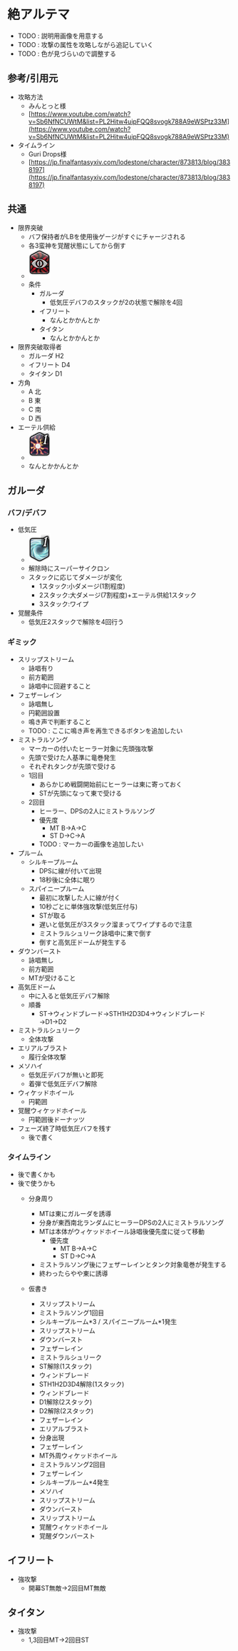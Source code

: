 # 絶アルテマ

  - TODO : 説明用画像を用意する
  - TODO : 攻撃の属性を攻略しながら追記していく
  - TODO : 色が見づらいので調整する


## 参考/引用元

  - 攻略方法
    - みんとっと様
    - [https://www.youtube.com/watch?v=Sb6NfNCUWtM&list=PL2Hitw4uipFQQ8svogk788A9eWSPtz33M](https://www.youtube.com/watch?v=Sb6NfNCUWtM&list=PL2Hitw4uipFQQ8svogk788A9eWSPtz33M)
  - タイムライン
    - Guri Drops様
    - [https://jp.finalfantasyxiv.com/lodestone/character/873813/blog/3838197](https://jp.finalfantasyxiv.com/lodestone/character/873813/blog/3838197)


## 共通

  - 限界突破
    - バフ保持者がLBを使用後ゲージがすぐにチャージされる
    - 各3蛮神を覚醒状態にしてから倒す
    - ![覚醒状態](image/覚醒.png)
    - 条件
        - ガルーダ
            - 低気圧デバフのスタックが2の状態で解除を4回
        - イフリート
            - なんとかかんとか
        - タイタン
            - なんとかかんとか
  - 限界突破取得者
    - ガルーダ <span class="green-text">H2</span>
    - イフリート <span class="red-text">D4</span>
    - タイタン <span class="red-text">D1</span>
  - 方角
    - <span class="red-text">A 北</span>
    - <span class="yellow-text">B 東</span>
    - <span class="blue-text">C 南</span>
    - <span class="purple-text">D 西</span>
  - エーテル供給
    - ![エーテル供給](image/エーテル供給.png)
    - なんとかかんとか

## ガルーダ

### バフ/デバフ

  - 低気圧
    - ![低気圧](image/低気圧.png)
    - 解除時にスーパーサイクロン
    - スタックに応じてダメージが変化
        - 1スタック:小ダメージ(1割程度)
        - 2スタック:大ダメージ(7割程度)+エーテル供給1スタック
        - 3スタック:ワイプ
  - 覚醒条件
    - 低気圧2スタックで解除を4回行う


### ギミック

  - スリップストリーム
    - 詠唱有り
    - 前方範囲
    - 詠唱中に回避すること
  - フェザーレイン
    - 詠唱無し
    - 円範囲設置
    - 鳴き声で判断すること
    - TODO : ここに鳴き声を再生できるボタンを追加したい
  - ミストラルソング
    - マーカーの付いた<span class="green-text">ヒーラー</span>対象に先頭強攻撃
    - 先頭で受けた人基準に竜巻発生
    - それぞれタンクが先頭で受ける
    - 1回目
        - あらかじめ戦闘開始前にヒーラーは東に寄っておく
        - <span class="blue-text">ST</span>が先頭になって東で受ける
    - 2回目
        - <span class="green-text">ヒーラー</span>、<span class="red-text">DPS</span>の2人にミストラルソング
        - 優先度
            - MT <span class="yellow-text">B</span>→<span class="red-text">A</span>→<span class="blue-text">C</span>
            - ST <span class="purple-text">D</span>→<span class="blue-text">C</span>→<span class="red-text">A</span>
      - TODO : マーカーの画像を追加したい
  - プルーム
    - シルキープルーム
        - <span class="red-text">DPS</span>に線が付いて出現
        - 18秒後に全体に眠り
    - スパイニープルーム
        - 最初に攻撃した人に線が付く
        - 10秒ごとに単体強攻撃(低気圧付与)
        - <span class="blue-text">ST</span>が取る
        - 遅いと低気圧が3スタック溜まってワイプするので注意
        - ミストラルシュリーク詠唱中に<span class="yellow-text">東</span>で倒す
        - 倒すと高気圧ドームが発生する
  - ダウンバースト
    - 詠唱無し
    - 前方範囲
    - MTが受けること
  - 高気圧ドーム
    - 中に入ると低気圧デバフ解除
    - 順番
        - <span class="blue-text">ST</span>→ウィンドブレード→<span class="blue-text">ST</span><span class="green-text">H1</span><span class="green-text">H2</span><span class="red-text">D3</span><span class="red-text">D4</span>→ウィンドブレード→<span class="red-text">D1</span>→<span class="red-text">D2</span>
  - ミストラルシュリーク
    - 全体攻撃
  - エリアルブラスト
    - 履行全体攻撃
  - メソハイ
    - 低気圧デバフが無いと即死
    - 着弾で低気圧デバフ解除
  - ウィケッドホイール
    - 円範囲
  - 覚醒ウィケッドホイール
    - 円範囲後ドーナッツ
  - フェーズ終了時低気圧バフを残す
    - 後で書く


### タイムライン

- 後で書くかも
- 後で使うかも
  - 分身周り
    - <span class="blue-text">MT</span>は<span class="yellow-text">東</span>にガルーダを誘導
    - 分身が東西南北ランダムに<span class="green-text">ヒーラー</span><span class="red-text">DPS</span>の2人にミストラルソング
    - MTは本体がウィケッドホイール詠唱後優先度に従って移動
      - 優先度
        - MT B→A→C
        - ST D→C→A
    - ミストラルソング後にフェザーレインとタンク対象竜巻が発生する
    - 終わったらやや東に誘導

  - 仮書き
    - スリップストリーム
    - ミストラルソング1回目
    - シルキープルーム\*3 / スパイニープルーム\*1発生
    - スリップストリーム
    - ダウンバースト
    - フェザーレイン
    - ミストラルシュリーク
    - ST解除(1スタック)
    - ウィンドブレード
    - STH1H2D3D4解除(1スタック)
    - ウィンドブレード
    - D1解除(2スタック)
    - D2解除(2スタック)
    - フェザーレイン
    - エリアルブラスト
    - 分身出現
    - フェザーレイン
    - MT外周ウィケッドホイール
    - ミストラルソング2回目
    - フェザーレイン
    - シルキープルーム*4発生
    - メソハイ
    - スリップストリーム
    - ダウンバースト
    - スリップストリーム
    - 覚醒ウィケッドホイール
    - 覚醒ダウンバースト



## イフリート

  - 強攻撃
    - 開幕ST無敵→2回目MT無敵


## タイタン

  - 強攻撃
    - 1,3回目MT→2回目ST